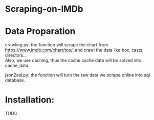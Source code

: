 # Scraping-on-IMDb


# Data Proparation
crawling.py: the function will scrape the chart from https://www.imdb.com/chart/top/, and crawl the data like box, casts, directors...  <br>
Also, we use caching, thus the cache cache data will be solved into cache_data

json2sql.py: the function will turn the raw data we scrape online into sql database. 

# Installation: 
TODO